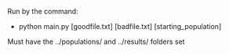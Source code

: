 Run by the command:
* python main.py [goodfile.txt] [badfile.txt] [starting_population]

Must have the ../populations/ and ../results/ folders set